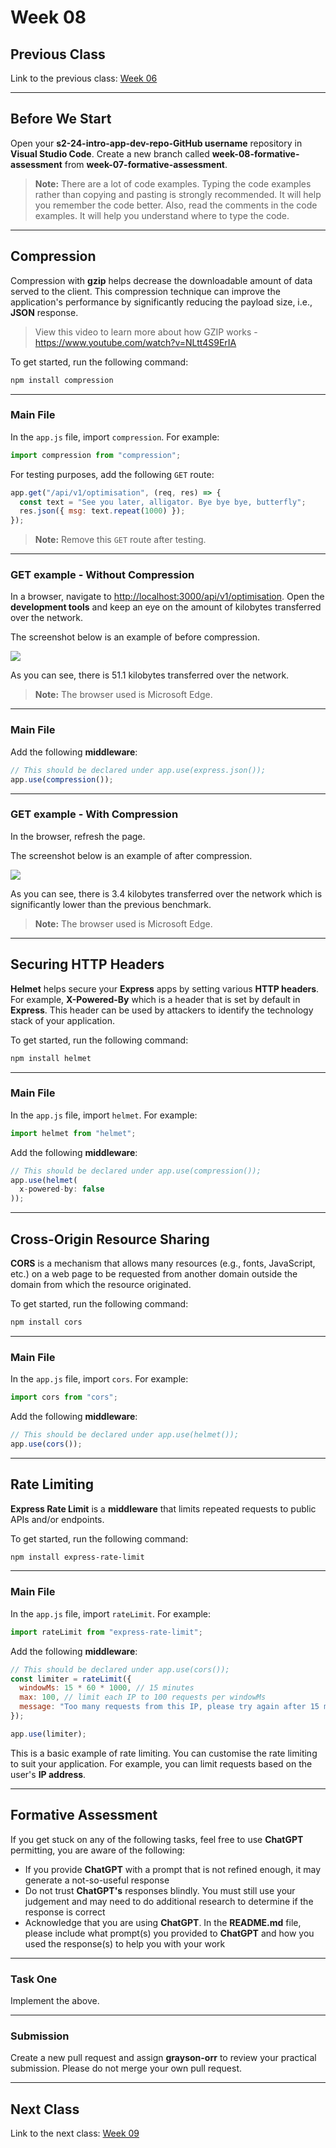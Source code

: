 # Week 08

## Previous Class

Link to the previous class: [Week 06](https://github.com/otago-polytechnic-bit-courses/ID607001-intro-app-dev-concepts/blob/s2-24/lecture-notes/week-08.md)

---

## Before We Start

Open your **s2-24-intro-app-dev-repo-GitHub username** repository in **Visual Studio Code**. Create a new branch called **week-08-formative-assessment** from **week-07-formative-assessment**.

> **Note:** There are a lot of code examples. Typing the code examples rather than copying and pasting is strongly recommended. It will help you remember the code better. Also, read the comments in the code examples. It will help you understand where to type the code.

---

## Compression

Compression with **gzip** helps decrease the downloadable amount of data served to the client. This compression technique can improve the application's performance by significantly reducing the payload size, i.e., **JSON** response.

> View this video to learn more about how GZIP works - <https://www.youtube.com/watch?v=NLtt4S9ErIA>

To get started, run the following command:

```bash
npm install compression
```

---

### Main File

In the `app.js` file, import `compression`. For example:

```js
import compression from "compression";
```

For testing purposes, add the following `GET` route:

```js
app.get("/api/v1/optimisation", (req, res) => {
  const text = "See you later, alligator. Bye bye bye, butterfly";
  res.json({ msg: text.repeat(1000) });
});
```

> **Note:** Remove this `GET` route after testing.

---

### GET example - Without Compression

In a browser, navigate to <http://localhost:3000/api/v1/optimisation>. Open the **development tools** and keep an eye on the amount of kilobytes transferred over the network.

The screenshot below is an example of before compression.

![](<../resources (ignore)/img/08/04-caching-and-compression-4.PNG>)

As you can see, there is 51.1 kilobytes transferred over the network.

> **Note:** The browser used is Microsoft Edge.

---

### Main File

Add the following **middleware**:

```js
// This should be declared under app.use(express.json());
app.use(compression());
```

---

### GET example - With Compression

In the browser, refresh the page.

The screenshot below is an example of after compression.

![](<../resources (ignore)/img/08/04-caching-and-compression-5.PNG>)

As you can see, there is 3.4 kilobytes transferred over the network which is significantly lower than the previous benchmark.

> **Note:** The browser used is Microsoft Edge.

---

## Securing HTTP Headers

**Helmet** helps secure your **Express** apps by setting various **HTTP headers**. For example, **X-Powered-By** which is a header that is set by default in **Express**. This header can be used by attackers to identify the technology stack of your application.

To get started, run the following command:

```bash
npm install helmet
```

---

### Main File

In the `app.js` file, import `helmet`. For example:

```js
import helmet from "helmet";
```

Add the following **middleware**:

```js
// This should be declared under app.use(compression());
app.use(helmet(
  x-powered-by: false
));
```

---

## Cross-Origin Resource Sharing

**CORS** is a mechanism that allows many resources (e.g., fonts, JavaScript, etc.) on a web page to be requested from another domain outside the domain from which the resource originated.

To get started, run the following command:

```bash
npm install cors
```

---

### Main File

In the `app.js` file, import `cors`. For example:

```js
import cors from "cors";
```

Add the following **middleware**:

```js
// This should be declared under app.use(helmet());
app.use(cors());
```

---

## Rate Limiting

**Express Rate Limit** is a **middleware** that limits repeated requests to public APIs and/or endpoints.

To get started, run the following command:

```bash
npm install express-rate-limit
```

---

### Main File

In the `app.js` file, import `rateLimit`. For example:

```js
import rateLimit from "express-rate-limit";
```

Add the following **middleware**:

```js
// This should be declared under app.use(cors());
const limiter = rateLimit({
  windowMs: 15 * 60 * 1000, // 15 minutes
  max: 100, // limit each IP to 100 requests per windowMs
  message: "Too many requests from this IP, please try again after 15 minutes",
});

app.use(limiter);
```

This is a basic example of rate limiting. You can customise the rate limiting to suit your application. For example, you can limit requests based on the user's **IP address**.

---

## Formative Assessment

If you get stuck on any of the following tasks, feel free to use **ChatGPT** permitting, you are aware of the following:

- If you provide **ChatGPT** with a prompt that is not refined enough, it may generate a not-so-useful response
- Do not trust **ChatGPT's** responses blindly. You must still use your judgement and may need to do additional research to determine if the response is correct
- Acknowledge that you are using **ChatGPT**. In the **README.md** file, please include what prompt(s) you provided to **ChatGPT** and how you used the response(s) to help you with your work

---

### Task One

Implement the above.

---

### Submission

Create a new pull request and assign **grayson-orr** to review your practical submission. Please do not merge your own pull request.

---

## Next Class

Link to the next class: [Week 09](https://github.com/otago-polytechnic-bit-courses/ID607001-intro-app-dev-concepts/blob/s2-24/lecture-notes/week-09.md)
